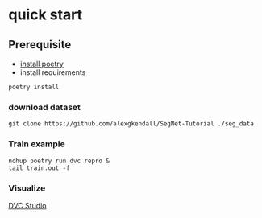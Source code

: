 # quick start

## Prerequisite

- [install poetry](https://python-poetry.org/docs/#installation)
- install requirements
```
poetry install
```

### download dataset
```
git clone https://github.com/alexgkendall/SegNet-Tutorial ./seg_data
```

### Train example
```
nohup poetry run dvc repro &
tail train.out -f
```

### Visualize
[DVC Studio](https://studio.iterative.ai/user/aiorhiroki/views/fmp_dvc-ofivsq5w54)
